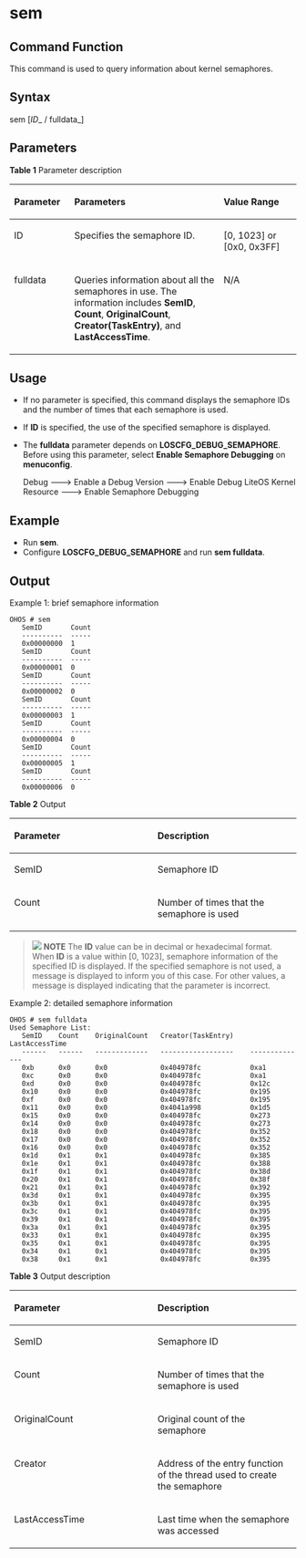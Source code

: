 # sem

## Command Function<a name="section366714216619"></a>

This command is used to query information about kernel semaphores.

## Syntax<a name="section8833164614615"></a>

sem \[_ID__ / fulldata_\]

## Parameters<a name="section12809111019453"></a>

**Table  1**  Parameter description

<a name="table438mcpsimp"></a>
<table><thead align="left"><tr id="row444mcpsimp"><th class="cellrowborder" valign="top" width="21%" id="mcps1.2.4.1.1"><p id="p446mcpsimp"><a name="p446mcpsimp"></a><a name="p446mcpsimp"></a>Parameter</p>
</th>
<th class="cellrowborder" valign="top" width="52%" id="mcps1.2.4.1.2"><p id="p448mcpsimp"><a name="p448mcpsimp"></a><a name="p448mcpsimp"></a>Parameters</p>
</th>
<th class="cellrowborder" valign="top" width="27%" id="mcps1.2.4.1.3"><p id="p450mcpsimp"><a name="p450mcpsimp"></a><a name="p450mcpsimp"></a>Value Range</p>
</th>
</tr>
</thead>
<tbody><tr id="row451mcpsimp"><td class="cellrowborder" valign="top" width="21%" headers="mcps1.2.4.1.1 "><p id="p453mcpsimp"><a name="p453mcpsimp"></a><a name="p453mcpsimp"></a>ID</p>
</td>
<td class="cellrowborder" valign="top" width="52%" headers="mcps1.2.4.1.2 "><p id="p455mcpsimp"><a name="p455mcpsimp"></a><a name="p455mcpsimp"></a>Specifies the semaphore ID.</p>
</td>
<td class="cellrowborder" valign="top" width="27%" headers="mcps1.2.4.1.3 "><p id="p14422125918562"><a name="p14422125918562"></a><a name="p14422125918562"></a>[0, 1023] or [0x0, 0x3FF]</p>
</td>
</tr>
<tr id="row458mcpsimp"><td class="cellrowborder" valign="top" width="21%" headers="mcps1.2.4.1.1 "><p id="p460mcpsimp"><a name="p460mcpsimp"></a><a name="p460mcpsimp"></a>fulldata</p>
</td>
<td class="cellrowborder" valign="top" width="52%" headers="mcps1.2.4.1.2 "><p id="p462mcpsimp"><a name="p462mcpsimp"></a><a name="p462mcpsimp"></a>Queries information about all the semaphores in use. The information includes <strong id="b189454249533849"><a name="b189454249533849"></a><a name="b189454249533849"></a>SemID</strong>, <strong id="b162724654333849"><a name="b162724654333849"></a><a name="b162724654333849"></a>Count</strong>, <strong id="b111325307233849"><a name="b111325307233849"></a><a name="b111325307233849"></a>OriginalCount</strong>, <strong id="b182850346833849"><a name="b182850346833849"></a><a name="b182850346833849"></a>Creator(TaskEntry)</strong>, and <strong id="b213750533633849"><a name="b213750533633849"></a><a name="b213750533633849"></a>LastAccessTime</strong>.</p>
</td>
<td class="cellrowborder" valign="top" width="27%" headers="mcps1.2.4.1.3 "><p id="entry464mcpsimpp0"><a name="entry464mcpsimpp0"></a><a name="entry464mcpsimpp0"></a>N/A</p>
</td>
</tr>
</tbody>
</table>

## Usage<a name="section15935131220717"></a>

-   If no parameter is specified, this command displays the semaphore IDs and the number of times that each semaphore is used.
-   If  **ID**  is specified, the use of the specified semaphore is displayed.
-   The  **fulldata**  parameter depends on  **LOSCFG\_DEBUG\_SEMAPHORE**. Before using this parameter, select  **Enable Semaphore Debugging**  on  **menuconfig**.

    Debug  ---\> Enable a Debug Version ---\> Enable Debug LiteOS Kernel Resource ---\> Enable Semaphore Debugging


## Example<a name="section79281818476"></a>

-   Run  **sem**.
-   Configure  **LOSCFG\_DEBUG\_SEMAPHORE**  and run  **sem fulldata**.

## Output<a name="section1975118519456"></a>

Example 1: brief semaphore information

```
OHOS # sem
   SemID       Count
   ----------  -----
   0x00000000  1
   SemID       Count
   ----------  -----
   0x00000001  0
   SemID       Count
   ----------  -----
   0x00000002  0
   SemID       Count
   ----------  -----
   0x00000003  1
   SemID       Count
   ----------  -----
   0x00000004  0
   SemID       Count
   ----------  -----
   0x00000005  1
   SemID       Count
   ----------  -----
   0x00000006  0
```

**Table  2**  Output

<a name="table487mcpsimp"></a>
<table><thead align="left"><tr id="row492mcpsimp"><th class="cellrowborder" valign="top" width="50%" id="mcps1.2.3.1.1"><p id="p494mcpsimp"><a name="p494mcpsimp"></a><a name="p494mcpsimp"></a>Parameter</p>
</th>
<th class="cellrowborder" valign="top" width="50%" id="mcps1.2.3.1.2"><p id="p496mcpsimp"><a name="p496mcpsimp"></a><a name="p496mcpsimp"></a>Description</p>
</th>
</tr>
</thead>
<tbody><tr id="row497mcpsimp"><td class="cellrowborder" valign="top" width="50%" headers="mcps1.2.3.1.1 "><p id="p499mcpsimp"><a name="p499mcpsimp"></a><a name="p499mcpsimp"></a>SemID</p>
</td>
<td class="cellrowborder" valign="top" width="50%" headers="mcps1.2.3.1.2 "><p id="p501mcpsimp"><a name="p501mcpsimp"></a><a name="p501mcpsimp"></a>Semaphore ID</p>
</td>
</tr>
<tr id="row502mcpsimp"><td class="cellrowborder" valign="top" width="50%" headers="mcps1.2.3.1.1 "><p id="p504mcpsimp"><a name="p504mcpsimp"></a><a name="p504mcpsimp"></a>Count</p>
</td>
<td class="cellrowborder" valign="top" width="50%" headers="mcps1.2.3.1.2 "><p id="p506mcpsimp"><a name="p506mcpsimp"></a><a name="p506mcpsimp"></a>Number of times that the semaphore is used</p>
</td>
</tr>
</tbody>
</table>

>![](../public_sys-resources/icon-note.gif) **NOTE** 
>The  **ID**  value can be in decimal or hexadecimal format.
>When  **ID**  is a value within \[0, 1023\], semaphore information of the specified ID is displayed. If the specified semaphore is not used, a message is displayed to inform you of this case. For other values, a message is displayed indicating that the parameter is incorrect.

Example 2: detailed semaphore information

```
OHOS # sem fulldata
Used Semaphore List:
   SemID    Count    OriginalCount   Creator(TaskEntry)    LastAccessTime
   ------   ------   -------------   ------------------    --------------
   0xb      0x0      0x0             0x404978fc            0xa1
   0xc      0x0      0x0             0x404978fc            0xa1
   0xd      0x0      0x0             0x404978fc            0x12c
   0x10     0x0      0x0             0x404978fc            0x195
   0xf      0x0      0x0             0x404978fc            0x195
   0x11     0x0      0x0             0x4041a998            0x1d5
   0x15     0x0      0x0             0x404978fc            0x273
   0x14     0x0      0x0             0x404978fc            0x273
   0x18     0x0      0x0             0x404978fc            0x352
   0x17     0x0      0x0             0x404978fc            0x352
   0x16     0x0      0x0             0x404978fc            0x352
   0x1d     0x1      0x1             0x404978fc            0x385
   0x1e     0x1      0x1             0x404978fc            0x388
   0x1f     0x1      0x1             0x404978fc            0x38d
   0x20     0x1      0x1             0x404978fc            0x38f
   0x21     0x1      0x1             0x404978fc            0x392
   0x3d     0x1      0x1             0x404978fc            0x395
   0x3b     0x1      0x1             0x404978fc            0x395
   0x3c     0x1      0x1             0x404978fc            0x395
   0x39     0x1      0x1             0x404978fc            0x395
   0x3a     0x1      0x1             0x404978fc            0x395
   0x33     0x1      0x1             0x404978fc            0x395
   0x35     0x1      0x1             0x404978fc            0x395
   0x34     0x1      0x1             0x404978fc            0x395
   0x38     0x1      0x1             0x404978fc            0x395
```

**Table  3**  Output description

<a name="table57783201041"></a>
<table><thead align="left"><tr id="row12778320943"><th class="cellrowborder" valign="top" width="50%" id="mcps1.2.3.1.1"><p id="p153641444643"><a name="p153641444643"></a><a name="p153641444643"></a>Parameter</p>
</th>
<th class="cellrowborder" valign="top" width="50%" id="mcps1.2.3.1.2"><p id="p236413447414"><a name="p236413447414"></a><a name="p236413447414"></a>Description</p>
</th>
</tr>
</thead>
<tbody><tr id="row14834640646"><td class="cellrowborder" valign="top" width="50%" headers="mcps1.2.3.1.1 "><p id="p7829840647"><a name="p7829840647"></a><a name="p7829840647"></a>SemID</p>
</td>
<td class="cellrowborder" valign="top" width="50%" headers="mcps1.2.3.1.2 "><p id="p118291440244"><a name="p118291440244"></a><a name="p118291440244"></a>Semaphore ID</p>
</td>
</tr>
<tr id="row78346401141"><td class="cellrowborder" valign="top" width="50%" headers="mcps1.2.3.1.1 "><p id="p08292401349"><a name="p08292401349"></a><a name="p08292401349"></a>Count</p>
</td>
<td class="cellrowborder" valign="top" width="50%" headers="mcps1.2.3.1.2 "><p id="p1829104012416"><a name="p1829104012416"></a><a name="p1829104012416"></a>Number of times that the semaphore is used</p>
</td>
</tr>
<tr id="row1883414404411"><td class="cellrowborder" valign="top" width="50%" headers="mcps1.2.3.1.1 "><p id="p88291640847"><a name="p88291640847"></a><a name="p88291640847"></a>OriginalCount</p>
</td>
<td class="cellrowborder" valign="top" width="50%" headers="mcps1.2.3.1.2 "><p id="p282916401148"><a name="p282916401148"></a><a name="p282916401148"></a>Original count of the semaphore</p>
</td>
</tr>
<tr id="row148347401646"><td class="cellrowborder" valign="top" width="50%" headers="mcps1.2.3.1.1 "><p id="p1782914401646"><a name="p1782914401646"></a><a name="p1782914401646"></a>Creator</p>
</td>
<td class="cellrowborder" valign="top" width="50%" headers="mcps1.2.3.1.2 "><p id="p168298407419"><a name="p168298407419"></a><a name="p168298407419"></a>Address of the entry function of the thread used to create the semaphore</p>
</td>
</tr>
<tr id="row783415401340"><td class="cellrowborder" valign="top" width="50%" headers="mcps1.2.3.1.1 "><p id="p18829640549"><a name="p18829640549"></a><a name="p18829640549"></a>LastAccessTime</p>
</td>
<td class="cellrowborder" valign="top" width="50%" headers="mcps1.2.3.1.2 "><p id="p198292406412"><a name="p198292406412"></a><a name="p198292406412"></a>Last time when the semaphore was accessed</p>
</td>
</tr>
</tbody>
</table>

